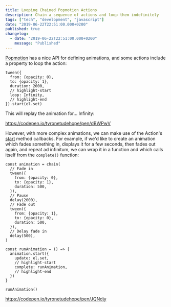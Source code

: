 ```yaml
---
title: Looping Chained Popmotion Actions
description: Chain a sequence of actions and loop them indefinitely
tags: ["tech", "development", "javascript"]
date: "2019-06-22T22:51:00.000+0200"
published: true
changelog:
  - date: "2019-06-22T22:51:00.000+0200"
    message: "Published"
---
```


[Popmotion](https://popmotion.io/) has a nice API for defining animations, and some actions include a property to loop the action:

```javascript:title=Loop forever
tween({
  from: {opacity: 0},
  to: {opacity: 1},
  duration: 2000,
  // highlight-start
  loop: Infinity,
  // highlight-end
}).start(el.set)
```

This will replay the animation for… Infinity:

https://codepen.io/tyronetudehope/pen/dBWPwV

However, with more complex animations, we can make use of the Action's [start](https://popmotion.io/api/action/#action-methods-start) method callbacks. For example, if we'd like to create an animation which fades something in, displays it for a few seconds, then fades out again, and repeat ad infinitum, we can wrap it in a function and which calls itself from the `complete()` function:

```javascript:title=Loop chained actions forever
const animation = chain(
  // Fade in
  tween({
    from: {opacity: 0},
    to: {opacity: 1},
    duration: 500,
  }),
  // Pause
  delay(2000),
  // Fade out
  tween({
    from: {opacity: 1},
    to: {opacity: 0},
    duration: 500,
  }),
  // Delay fade in
  delay(500),
)

const runAnimation = () => {
  animation.start({
    update: el.set,
    // highlight-start
    complete: runAnimation,
    // highlight-end
  })
}

runAnimation()
```

https://codepen.io/tyronetudehope/pen/JQNdjy
